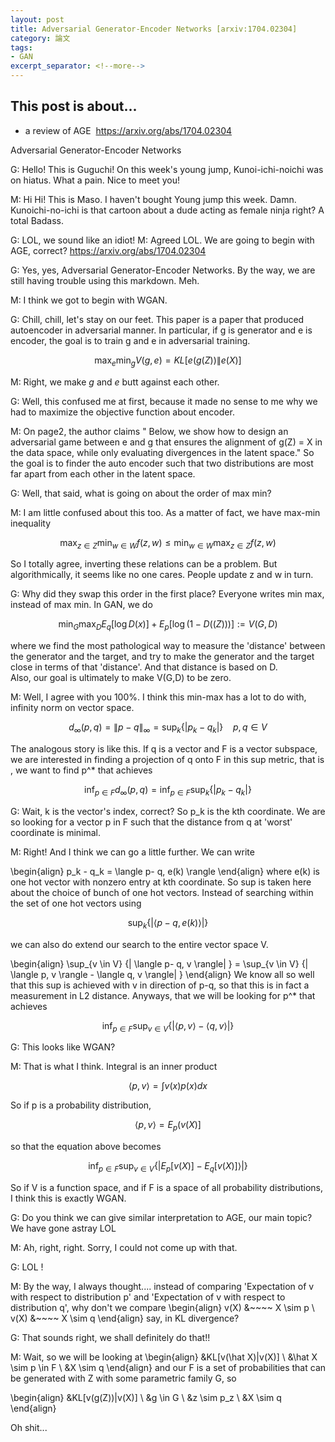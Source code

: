 ```yaml
---
layout: post
title: Adversarial Generator-Encoder Networks [arxiv:1704.02304] 
category: 論文
tags:
- GAN
excerpt_separator: <!--more-->
---
```


## This post is about... 
- a review of AGE  https://arxiv.org/abs/1704.02304
<!--more-->

Adversarial Generator-Encoder Networks

G: Hello! This is Guguchi! On this week's young jump, Kunoi-ichi-noichi was on hiatus. What a pain. 
Nice to meet you! 

M: Hi Hi! This is Maso.  I haven't bought Young jump this week. Damn.  Kunoichi-no-ichi is that cartoon about a dude acting as female ninja right? A total Badass. 

G: LOL, we sound like an idiot! 
M: Agreed LOL.  We are going to begin with AGE, correct?  https://arxiv.org/abs/1704.02304 

G: Yes, yes, Adversarial Generator-Encoder Networks.  By the way, we are still having trouble using this markdown.  Meh. 

M: I think we got to begin with WGAN. 

G: Chill, chill, let's stay on our feet.  This paper is a paper that produced autoencoder in adversarial manner.  In particular, if g is generator and e is encoder, the goal is to train g and e in adversarial training.      

$$ \max_e \min_g  V(g,e) = KL [e(g(Z)) \|  e(X) ]  $$ 

M: Right, we make $g$ and $e$ butt against each other.  

G: Well, this confused me at first, because it made no sense to me why we had to maximize the objective function about encoder. 

M: On page2, the author claims " Below, we show how to design an adversarial game between
e and g that ensures the alignment of g(Z) = X
in the data space, while only evaluating divergences in the
latent space." So the goal is to finder the auto encoder such that two distributions are most far apart from each other in the latent space. 

G: Well, that said, what is going on about the order of max min? 

M: I am little confused about this too. As a matter of fact, we have max-min inequality

$$\max_{z \in Z} \min_{w \in W} f(z,w) \leq \min_{w \in W} \max_{z \in Z} f(z,w)$$ 

So I totally agree, inverting these relations can be a problem. But algorithmically, it seems like no one cares. People update z and w in turn. 

G: Why did they swap this order in the first place? Everyone writes min max, instead of max min.  In GAN, we do 

$$\min_G \max_D  E_q[\log D(x)] + E_p[\log (1- D((Z))) ] := V(G,D)    $$ 

where we find the most pathological way to measure the 'distance' between the generator and the target, and try to make the generator and the target close in terms of that 'distance'.  And that distance is based on D.  
Also, our goal is ultimately to make V(G,D) to be zero. 

M: Well, I agree with you 100%.  I think this min-max has a lot to do with, infinity norm on vector space. 

$$ d_{\infty}(p,q)  =  \| p - q \|_{\infty} =  \sup_{k} \{| p_k - q_k | \}  ~~~~ p, q \in V$$ 

The analogous story is like  this.  If q is a vector and F is a vector subspace, we are interested in finding 
a projection of q onto F in this sup metric, that is , we want to find p^* that achieves

$$  \inf_{p \in F} d_{\infty}(p,q)= \inf_{p \in F} \sup_k\{| p_k - q_k | \} $$ 

G: Wait, k is the vector's index, correct? So p_k is the kth coordinate. We are so looking for a vector p in F such that the distance from q at 'worst' coordinate is minimal. 

M: Right!  And I think we can go a little further. We can write 

\begin{align}
p_k - q_k =  \langle p- q,  e(k) \rangle
\end{align}
where e(k) is one hot vector with nonzero entry at kth coordinate. So sup is taken here about
the choice of bunch of one hot vectors. Instead of searching within the set of one hot vectors using

$$ \sup_k\{|\langle p- q,  e(k) \rangle| \} $$ 

we can also do extend our search to the entire vector space V. 

\begin{align}
\sup_{v \in V} \{| \langle p- q,  v \rangle| \} = \sup_{v \in V} \{| \langle p, v \rangle - \langle q, v \rangle| \} 
\end{align}
We know all so well that this sup is achieved with v in direction of p-q, so that this is in fact 
a measurement in L2 distance. Anyways, that we will be looking for p^* that achieves

$$  \inf_{p \in F } \sup_{v \in V} \{|\langle p, v \rangle - \langle q, v \rangle| \} $$ 


G: This looks like WGAN? 

M: That is what I think.  Integral is an inner product 

$$\langle p, v\rangle = \int v(x) p(x) dx$$

So if p is a probability distribution, 

$$\langle p, v\rangle  = E_p(v(X)]$$ 

so that the equation above becomes 

$$  \inf_{p \in F } \sup_{v \in V} \{|E_p[v(X)]  - E_q[v(X)]\rangle| \} $$ 

So if V is a function space, and if F is a space of all probability distributions,  I think this is exactly WGAN. 


G: Do you think we can give similar interpretation to AGE, our main topic? We have gone astray LOL 

M: Ah, right, right. Sorry, I could not come up with that. 

G: LOL ! 

M: By the way, I always thought.... instead of comparing 
'Expectation of v with respect to distribution p' and 'Expectation of v with respect to distribution q', 
why don't we compare 
\begin{align}
v(X) &~~~~ X \sim p \\ 
v(X) &~~~~ X \sim q 
\end{align}
say, in KL divergence? 

G: That sounds right, we shall definitely do that!! 

M: Wait, so we will be looking at 
\begin{align}
&KL[v(\hat X)\|v(X)]  \\
&\hat X \sim p \in F  \\
&X \sim q
\end{align}
and our F is a set of probabilities that can be generated with Z with some parametric family G, so  

\begin{align}
&KL[v(g(Z))\|v(X)]  \\
&g \in G \\
&z \sim p_z \\
&X \sim q
\end{align}

Oh shit... 




